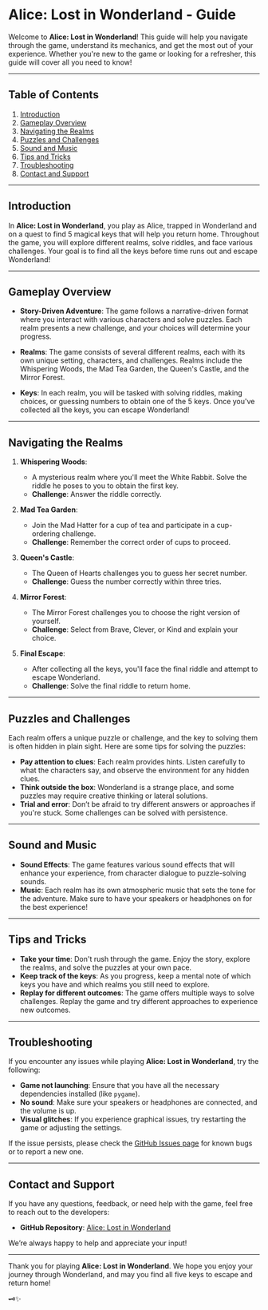 # Alice: Lost in Wonderland - Guide

Welcome to **Alice: Lost in Wonderland**! This guide will help you navigate through the game, understand its mechanics, and get the most out of your experience. Whether you're new to the game or looking for a refresher, this guide will cover all you need to know!

---

## Table of Contents
1. [Introduction](#introduction)
2. [Gameplay Overview](#gameplay-overview)
3. [Navigating the Realms](#navigating-the-realms)
4. [Puzzles and Challenges](#puzzles-and-challenges)
5. [Sound and Music](#sound-and-music)
6. [Tips and Tricks](#tips-and-tricks)
7. [Troubleshooting](#troubleshooting)
8. [Contact and Support](#contact-and-support)

---

## Introduction
In **Alice: Lost in Wonderland**, you play as Alice, trapped in Wonderland and on a quest to find 5 magical keys that will help you return home. Throughout the game, you will explore different realms, solve riddles, and face various challenges. Your goal is to find all the keys before time runs out and escape Wonderland!

---

## Gameplay Overview

- **Story-Driven Adventure**: The game follows a narrative-driven format where you interact with various characters and solve puzzles. Each realm presents a new challenge, and your choices will determine your progress.

- **Realms**: The game consists of several different realms, each with its own unique setting, characters, and challenges. Realms include the Whispering Woods, the Mad Tea Garden, the Queen's Castle, and the Mirror Forest.

- **Keys**: In each realm, you will be tasked with solving riddles, making choices, or guessing numbers to obtain one of the 5 keys. Once you've collected all the keys, you can escape Wonderland!

---

## Navigating the Realms

1. **Whispering Woods**: 
   - A mysterious realm where you'll meet the White Rabbit. Solve the riddle he poses to you to obtain the first key.
   - **Challenge**: Answer the riddle correctly.

2. **Mad Tea Garden**: 
   - Join the Mad Hatter for a cup of tea and participate in a cup-ordering challenge. 
   - **Challenge**: Remember the correct order of cups to proceed.

3. **Queen's Castle**:
   - The Queen of Hearts challenges you to guess her secret number. 
   - **Challenge**: Guess the number correctly within three tries.

4. **Mirror Forest**:
   - The Mirror Forest challenges you to choose the right version of yourself.
   - **Challenge**: Select from Brave, Clever, or Kind and explain your choice.

5. **Final Escape**: 
   - After collecting all the keys, you'll face the final riddle and attempt to escape Wonderland.
   - **Challenge**: Solve the final riddle to return home.

---

## Puzzles and Challenges

Each realm offers a unique puzzle or challenge, and the key to solving them is often hidden in plain sight. Here are some tips for solving the puzzles:

- **Pay attention to clues**: Each realm provides hints. Listen carefully to what the characters say, and observe the environment for any hidden clues.
- **Think outside the box**: Wonderland is a strange place, and some puzzles may require creative thinking or lateral solutions.
- **Trial and error**: Don’t be afraid to try different answers or approaches if you're stuck. Some challenges can be solved with persistence.

---

## Sound and Music

- **Sound Effects**: The game features various sound effects that will enhance your experience, from character dialogue to puzzle-solving sounds.
- **Music**: Each realm has its own atmospheric music that sets the tone for the adventure. Make sure to have your speakers or headphones on for the best experience!

---

## Tips and Tricks

- **Take your time**: Don't rush through the game. Enjoy the story, explore the realms, and solve the puzzles at your own pace.
- **Keep track of the keys**: As you progress, keep a mental note of which keys you have and which realms you still need to explore.
- **Replay for different outcomes**: The game offers multiple ways to solve challenges. Replay the game and try different approaches to experience new outcomes.

---

## Troubleshooting

If you encounter any issues while playing **Alice: Lost in Wonderland**, try the following:

- **Game not launching**: Ensure that you have all the necessary dependencies installed (like `pygame`).
- **No sound**: Make sure your speakers or headphones are connected, and the volume is up.
- **Visual glitches**: If you experience graphical issues, try restarting the game or adjusting the settings.

If the issue persists, please check the [GitHub Issues page](https://github.com/Daki0903/Alice-in-wonderland/issues) for known bugs or to report a new one.

---

## Contact and Support

If you have any questions, feedback, or need help with the game, feel free to reach out to the developers:

- **GitHub Repository**: [Alice: Lost in Wonderland](https://github.com/Daki0903/Alice-in-wonderland)


We’re always happy to help and appreciate your input!

---

Thank you for playing **Alice: Lost in Wonderland**. We hope you enjoy your journey through Wonderland, and may you find all five keys to escape and return home!

🗝️✨
